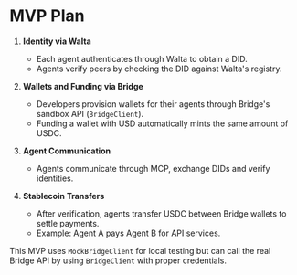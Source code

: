 # MVP Plan

1. **Identity via Walta**
   - Each agent authenticates through Walta to obtain a DID.
   - Agents verify peers by checking the DID against Walta's registry.

2. **Wallets and Funding via Bridge**
   - Developers provision wallets for their agents through Bridge's sandbox API (`BridgeClient`).
   - Funding a wallet with USD automatically mints the same amount of USDC.

3. **Agent Communication**
   - Agents communicate through MCP, exchange DIDs and verify identities.

4. **Stablecoin Transfers**
   - After verification, agents transfer USDC between Bridge wallets to settle payments.
   - Example: Agent A pays Agent B for API services.

This MVP uses `MockBridgeClient` for local testing but can call the real Bridge API by using `BridgeClient` with proper credentials.
